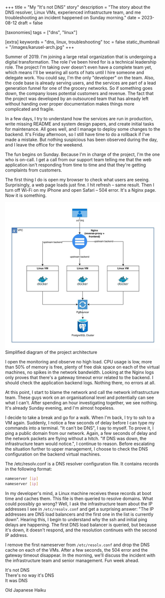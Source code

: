 +++
title = "My \"It's not DNS\" story"
description = "The story about the DNS resolver, Linux VMs, experienced infrastructure team, and me troubleshooting an incident happened on Sunday morning."
date = 2023-08-12
draft = false

[taxonomies]
tags = ["dns", "linux"]

[extra]
keywords = "dns, linux, troubleshooting"
toc = false
static_thumbnail = "/images/karusel-arch.jpg"
+++

Summer of 2019. I'm joining a large retail organization that is undergoing a digital transformation.
The role I've been hired for is a technical leadership role. The project I'm taking over doesn't
even have a complete team yet, which means I'll be wearing all sorts of hats until I hire someone
and delegate work. You could say, I'm the only "developer" on the team. Also, the code base is
already serving users, and the services are part of a lead generation funnel for one of the grocery
networks. So if something goes down, the company loses potential customers and revenue. The fact
that the project was developed by an outsourced team that has already left without handing over
proper documentation makes things more complicated and fragile.

In a few days, I try to understand how the services are run in production, write missing README
and system design papers, and create initial tasks for maintenance. All goes well, and I manage
to deploy some changes to the backend. It's Friday afternoon, so I still have time to do
a rollback if I've made a mistake. But nothing suspicious has been observed during the day,
and I leave the office for the weekend.

The fun begins on Sunday. Because I'm in charge of the project, I'm the one who is on-call.
I get a call from our support team telling me that the web application isn't responding from time
to time and that they're getting complaints from customers.

The first thing I do is open my browser to check what users are seeing. Surprisingly, a web page
loads just fine. I hit refresh – same result. Then I turn off Wi-Fi on my iPhone and open
Safari – 504 error. It's a Nginx page. Now it is something.

![Simplified diagram of the project architecture](/images/karusel-arch.jpg)
<span class="img-title">Simplified diagram of the project architecture</span>

I open the monitoring and observe no high load. CPU usage is low, more than 50% of memory is free,
plenty of free disk space on each of the virtual machines, no spikes in the network bandwidth.
Looking at the Nginx logs only proves that there's a gateway timeout error related to the backend.
I should check the application backend logs. Nothing there, no errors at all.

At this point, I start to blame the network and call the network infrastructure team.
These guys work on an organisational level and potentially can see what I can't. After spending
an hour investigating together, we see nothing. It's already Sunday evening, and
I'm almost hopeless.

I decide to take a break and go for a walk. When I'm back, I try to ssh to a VM again. Suddenly,
I notice a few seconds of delay before I can type my commands into a terminal. "It can't be DNS",
I say to myself. To prove it, I ping a public domain from our network. Again, a few seconds of
delay and the network packets are flying without a hitch.
"If DNS was down, the infrastructure team would notice.", I continue to reason.
Before escalating the situation further to upper management, I choose to check the DNS
configuration on the backend virtual machines.

The /etc/resolv.conf is a DNS resolver configuration file. It contains records in the following format:

```bash
nameserver [ip]
nameserver [ip]
```

In my developer's mind, a Linux machine receives these records at boot time and caches them.
This file is then queried to resolve domains. What could possibly go wrong? Well, I ask the
infrastructure team about the IP addresses I see in `/etc/resolv.conf` and get a surprising
answer: "The IP addresses are DNS load balancers and the first one in the list is currently down".
Hearing this, I begin to understand why the ssh and initial ping delays are happening.
The first DNS load balancer is queried, but because it's down, it doesn't respond, and
the resolution continues with the second IP address.

I remove the first nameserver from `/etc/resolv.conf` and drop the DNS cache on each of the VMs.
After a few seconds, the 504 error and the gateway timeout disappear. In the morning, we'll
discuss the incident with the infrastructure team and senior management. Fun week ahead.

<div class="callout callout-bdc">
<p>
    It's not DNS<br/>
    There's no way it's DNS<br/>
    It was DNS
</p>
<p class="author">Old Japanese Haiku</p>
</div>
